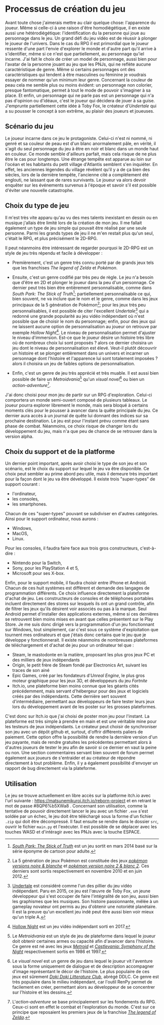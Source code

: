# Processus de création du jeu
Avant toute chose j'aimerais mettre au clair quelque chose: l'apparence du joueur. Même si celle-ci à une raison d'être homodiégétique, il en existe aussi une hétérodiégétique: l'identification du la personne qui joue au personnage dans le jeu. Un grand défi du jeu vidéo est de réussir à plonger le joueur de l'univers. Dans le cas du RPG il est primordial que le joueur ressente d'une part l'envie d'explorer le monde et d'autre part qu'il arrive à s'identifier, même si ce n'est que partiellement, au personnage qu'iel incarne. J'ai fait le choix de créer un model de personnage, aussi bien pour l'avatar de la personne jouant au jeu que les PNJs, qui ne reflète aucune caractéristique de genre. Même si certains personnages ont des caractéristiques qui tendent à être masculines ou féminine je voudrais essayer de nommer qu'un minimum leur genre. Concernant la couleur de peau cela me semble plus ou moins évident: un personnage non colorier, presque fantomatique, permet à tout le mode de pouvoir s'imaginer à sa place. Et enfin, un personnage qui ne parle pas est un personnage qui n'a pas d'opinion ou d'idéaux, c'est le joueur qui décidera de jouer à sa guise. J'emprunte partiellement cette idée à Toby Fox, le créateur d'_Undertale_ qui a su pousser le concept à son extrême, au plaisir des joueurs et joueuses.

## Scénario du jeu
Le joueur incarne dans ce jeu le protagoniste. Celui-ci n'est ni nommé, ni genré et sa couleur de peau est d'un blanc anormalement pâle, en vérité, il s'agit du seul personnage du jeu à être en noir et blanc dans un monde haut en couleur. Ce monde semble d'ailleurs parfait, mais cela risque de ne plus être le cas pour longtemps. Une étrange tempête est apparue au loin sur l'océan et les habitants du petit village d'Atlantis semblent s'en inquiéter. En effet, les anciennes légendes du village révèlent qu'il y a de ça bien des siècles, lors de la dernière tempête, l'ancienne cité a complètement été englouti, ne laissant que de rares survivants. Le joueur va alors devoir enquêter sur les événements survenus à l'époque et savoir s'il est possible d'éviter une nouvelle catastrophe.


## Choix du type de jeu
Il m'est très vite apparu qu'au vu des mes talents inexistant en dessin ou en musique j'allais être limité lors de la création de mon jeu. Il me fallait également un type de jeu simple qui pouvait être réalisé par une seule personne. Parmi les grands types de jeu il ne m'en restait plus qu'un seul, c'était le RPG, et plus précisément le 2D-RPG.

Il peut néanmoins être intéressant de regarder pourquoi le 2D-RPG est un style de jeu très répendu et facile à développer :
- Premièrement, c'est un genre très connu porté par de grands jeux tels que les franchises _The legend of Zelda_ et _Pokémon_.

- Ensuite, c'est un genre codifié par très peu de règle. Le jeu n'a besoin que d'être en 2D et plonger le joueur dans la peu d'un personnage. Ce dernier peut très bien être entièrement personnalisable, comme dans _South Park: The Stick of Truth_[^south_park]; partiellement personnalisable ce qui, bien souvent, ne va inclure que le nom et le genre, comme dans les jeux principaux de la 5 génération de Pokémon[^pokégen]; pour les jeux très peu personnalisables, il est possible de citer l'excellent _Undertale_[^undetale] qui a redonné une grande popularité au jeu vidéo indépendant où n'est possible que de choisir le nom du personnage; enfin, pour des jeux qui ne laissent aucune option de personnalisation au joueur on retrouve par exemple _Hollow Night_[^hollow_night]. Le niveau de personnalisation permet d'ajuster le niveau d'immersion. Est-ce que le joueur désire un histoire très libre où de nombreux choix lui sont proposés ? alors ce dernier choisira un jeu dont le niveau de personnalisation est élevé. Veut-il plutôt découvrir un histoire et se plonger entièrement dans un univers et incarner un personnage dont l'histoire et l'apparence lui sont totalement imposées ? alors il choisira un jeu de faibles options de personnalisation.

- Enfin, c'est un genre de jeu très apprécié et très muable. Il est aussi bien possible de faire un _Metroidvania_[^metroidvania] qu'un _visual novel_[^visual_novel] ou bien un _action-adventure_[^action_adventure].

J'ai donc choisi pour mon jeu de partir sur un RPG d'exploration. Celui-ci comportera un monde semi-ouvert composé de plusieurs tableaux. Le joueur pourra explorer librement le monde, mais sera bloqué à certains moments clés pour le pousser à avancer dans la quête principale du jeu. Ce dernier aura accès à un journal de quête lui donnant des indices sur sa prochaine destination. Le jeu est pour l'instant prévu comme étant sans phase de combat. Néanmoins, ce choix risque de changer lors du développement du jeu, mais n'a que peu de chance de se retrouver dans la version alpha.

## Choix du support et de la platforme
Un dernier point important, après avoir choisi le type de son jeu et son scénario, est le choix du support sur lequel le jeu va être disponible. Ce choix peut sembler au prime abord peu utile, mais il demeure très important pour la façon dont le jeu va être développé. Il existe trois "super-types" de support courant :
- l'ordinateur,
- les consoles,
- les smartphones.

Chacun de ces "super-types" pouvant se subdiviser en d'autres catégories. Ainsi pour le support ordinateur, nous aurons :
- Windows,
- MacOS,
- Linux.

Pour les consoles, il faudra faire face aux trois gros constructeurs, c'est-à-dire :
- Nintendo pour la Switch,
- Sony, pour les PlayStation 4 et 5,
- Microsoft pour ses X-box.

Enfin, pour le support mobile, il faudra choisir entre iPhone et Android. Chacun de ces huit systèmes est différent et demande des langages de programmation différents. Ce choix influence directement la plateforme d'achat de jeu. Les constructeurs de consoles et de téléphones portables incluent directement des stores sur lesquels ils ont un grand contrôle, afin de filtrer les jeux qu'ils désirent voir associés ou pas à la marque. Seul Android permet d'installer des applications externes, même si ces dernières se retrouvent bien moins mises en avant que celles présentent sur le Play Store. Je me suis donc dirigé vers la programmation d'un jeu fonctionnant sur Windows, tout simplement, car c'est sous ce système d'exploitation que tournent mes ordinateurs et que j'étais donc certains que le jeu que je développe y fonctionnerait. Il existe néanmoins de nombreuses plateformes de téléchargement et d'achat de jeu pour un ordinateur tel que :
- Steam, le mastodonte en la matière, proposant les plus gros jeux PC et des milliers de jeux indépendants
- Origin, le petit frère de Steam fondé par Electronics Art, suivant les traces de son ainé
- Epic Games, créé par les fondateurs d'_Unreal Engine_, le plus gros moteur graphique pour les jeux 3D, et développeurs du jeu _Fortnite_
- Itch.io, une plateforme bien moins connue que les géants cités précédemment, mais servant d'hébergeur pour des jeux et logiciels créés par des indépendants. Cette dernière sert souvent d'intermédiaire, permettant aux développeurs de faire tester leurs jeux lors du développement avant de les poster sur les grosses plateformes.

C'est donc sur Itch.io que j'ai choisi de poster mon jeu pour l'instant. La plateforme est très simple à prendre en main et est une véritable mine pour les testeurs de jeux indépendants. Le créateur peut choisir de synchroniser son jeu avec un dépôt github et, surtout, d'offrir différents paliers de paiement. Cette option offre la possibilité de rendre la dernière version d'un jeu payante, mais de rendre gratuites les précédentes permettant alors à d'autres joueurs de tester le jeu afin de savoir si ce dernier en vaut la peine ou non. Une section commentaires servant bien souvent de forum permet également aux joueurs de s'entraider et au créateur de répondre directement à tout problème. Enfin, il y a également possibilité d'envoyer un rapport de bug directement via la plateforme.



[^south_park]: [_South Park: The Stick of Truth_](store.steampowered.com/app/213670/South_Park_The_Stick_of_Truth/) est un jeu sortit en mars 2014 basé sur la série éponyme de cartoon pour adulte.

## Utilisation
Le jeu se trouve actuellement en libre accès sur la platforme itch.io avec l'url suivante : https://matsunemikuroi.itch.io/reborn-project et en retrant le mot de passe #8QP6%b5XWa8 . Concernant son utilisation, comme la tentative de pouvoir directement lancer le jeu avec un fichier ```.exe``` s'est soldée par un échec, le jeu doit être téléchargé sous la forme d'un fichier ```.zip``` qui doit être décompressé. Il faut ensuite se rendre dans le dossier ```src```, ouvrir le fichier ```main.py``` et l'exécuter. Il est possible de se déplacer avec les touches WASD et d'intéragir avec les PNJs avec la touche ESPACE.

[^pokégen]: La 5 génération de jeux Pokémon est constituée des jeux [_pokémon versions noire & blanche_](bulbapedia.bulbagarden.net/wiki/Pok%C3%A9mon_Black_and_White_Versions) et [_pokémon version noire 2 & blanc 2_](bulbapedia.bulbagarden.net/wiki/Pok%C3%A9mon_Black_and_White_Versions_2). Ces derniers sont sortis respectivement en novembre 2010 et en juin 2012.

[^undetale]: [Undertale](store.steampowered.com/app/391540/Undertale/) est considéré comme l'un des pillier du jeu vidéo indépendant. Paru en 2015, ce jeu est l'œuvre de Toby Fox, un jeune développeur qui s'est occuper de faire l'intégralité de son jeu, aussi bien les graphismes que les musiques. Son histoire passionnante, mêlée à un gameplay novateur ont permis au jeu d'obtenir une notoriété planétaire. Il est la preuve qu'un excellent jeu indé peut être aussi bien voir mieux qu'un triple A.

[^hollow_night]: [Hollow Night](store.steampowered.com/app/367520/Hollow_Knight/) est un jeu vidéo indépendant sorti en 2017.

[^metroidvania]: Le _Metroidvania_ est un style de jeu de plateforme dans lequel le joueur doit obtenir certaines armes ou capacité afin d'avancer dans l'histoire. Ce genre est né avec les jeux [_Metroid_](www.nintendo.ch/fr/Jeux/NES/Metroid--275726.html) et [_Castlevania: Symphony of the Night_](www.konami.com/games/castlevania/us/en-us/page/history_2020_son) respectivement sortis en 1986 et 1997.

[^visual_novel]: Le _visual novel_ est un genre de jeu dans lequel le joueur vit l'aventure sous la forme uniquement de dialogue et de description accompagner d'image représentant le décor de l'histoire. Le plus populaire de ces jeux est sûrement [_Doki Doki Litterature Club_](ddlc.moe/), abrégé DDLC. Ce genre est très populaire dans le milieu indépendant, car l'outil RenPy permet de facilement en créer, permettant alors au développeur de se concentrer sur l'histoire et les dessins.

[^action_adventure]: L'_action-adventure_ se base principalement sur les fondements du RPG. Ceux-ci sont en effet le combat et l'exploration du monde. C'est sur ce principe que reposaient les premiers jeux de la franchise [_The legend of Zelda_](www.nintendo.ch/fr/Jeux/NES/The-Legend-of-Zelda-796345.html).